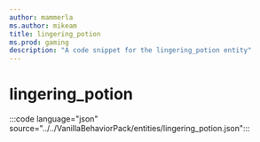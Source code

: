 ```yaml
---
author: mammerla
ms.author: mikeam
title: lingering_potion
ms.prod: gaming
description: "A code snippet for the lingering_potion entity"
---
```


# lingering_potion

:::code language="json" source="../../VanillaBehaviorPack/entities/lingering_potion.json":::

